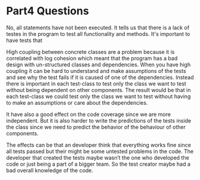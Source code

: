 # Part4 Questions

No, all statements have not been executed. It tells us that there is a lack of testes in the program to test all functionality and methods. It's important to have tests that

High coupling between concrete classes are a problem because it is correlated with log cohesion which meant that the program has a bad design with un-structured classes and dependencies. When you have high coupling it can be hard to understand and make assumptions of the tests and see why the test fails if it is caused of one of the dependencies. Instead there is important in each test-class to test only the class we want to test without being dependent on other components. The result would be that in each test-class we could test only the class we want to test without having to make an assumptions or care about the dependencies.

It have also a good effect on the code coverage since we are more independent. But it is also harder to write the predictions of the tests inside the class since we need to predict the behavior of the behaviour of other components.

The effects can be that an developer think that everything works fine since all tests passed but their might be some untested problems in the code. The developer that created the tests maybe wasn’t the one who developed the code or just being a part of a bigger team. So the test creator maybe had a bad overall knowledge of the code.
